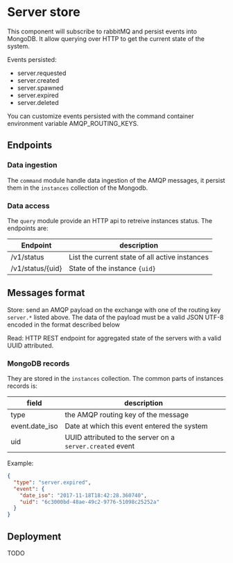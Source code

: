 # Server store

This component will subscribe to rabbitMQ and persist events into MongoDB.
It allow querying over HTTP to get the current state of the system.

Events persisted:

- server.requested
- server.created
- server.spawned
- server.expired
- server.deleted

You can customize events persisted with the command container
environment variable AMQP_ROUTING_KEYS.

## Endpoints

### Data ingestion
The `command` module handle data ingestion of the AMQP messages, it persist
them in the `instances` collection of the Mongodb.

### Data access
The `query` module provide an HTTP api to retreive instances status.
The endpoints are:

| Endpoint         | description                                    |
| ---------------- | ---------------------------------------------- |
| /v1/status       | List the current state of all active instances |
| /v1/status/{uid} | State of the instance `{uid}`                  |

## Messages format

Store: send an AMQP payload on the exchange with one of the routing key `server.*` listed above. The data of the payload must be a valid JSON UTF-8 encoded in the format described below

Read: HTTP REST endpoint for aggregated state of the servers with a valid UUID attributed.

### MongoDB records

They are stored in the `instances` collection.
The common parts of instances records is:


| field          | description                                 |
| -------------- | ------------------------------------------- |
| type           | the AMQP routing key of the message         |
| event.date_iso | Date at which this event entered the system |
| uid            | UUID attributed to the server on a `server.created` event                                            |

Example:

```json
{
  "type": "server.expired",
  "event": {
    "date_iso": "2017-11-18T18:42:28.360740",
    "uid": "6c3000bd-48ae-49c2-9776-51098c25252a"
  }
}
```

## Deployment
TODO
